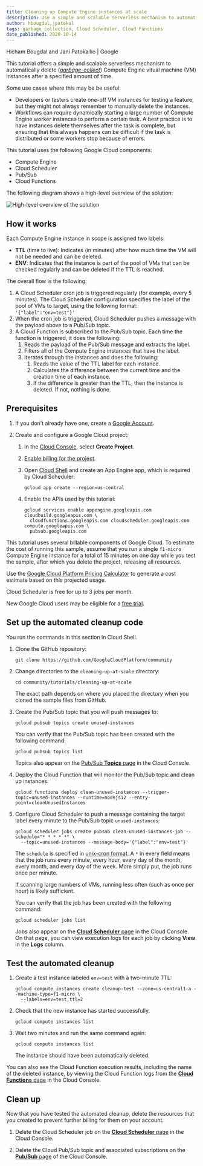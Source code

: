 ```yaml
---
title: Cleaning up Compute Engine instances at scale
description: Use a simple and scalable serverless mechanism to automatically delete Compute Engine instances after a specified amount of time.
author: hbougdal,jpatokal
tags: garbage collection, Cloud Scheduler, Cloud Functions
date_published: 2020-10-14
---
```


Hicham Bougdal and Jani Patokallio | Google

This tutorial offers a simple and scalable serverless mechanism to automatically delete
([*garbage-collect*](https://en.wikipedia.org/wiki/Garbage_collection_(computer_science))) Compute Engine vitual machine (VM) instances after a specified amount
of time.

Some use cases where this may be be useful:

* Developers or testers create one-off VM instances for testing a feature, but they might not always remember to manually delete the instances.
* Workflows can require dynamically starting a large number of Compute Engine worker instances to perform a certain task. A best practice is to have instances 
  delete themselves after the task is complete, but ensuring that this always happens can be difficult if the task is distributed or some workers stop because
  of errors.

This tutorial uses the following Google Cloud components: 

*   Compute Engine
*   Cloud Scheduler
*   Pub/Sub
*   Cloud Functions

The following diagram shows a high-level overview of the solution:

![High-level overview of the solution](https://storage.googleapis.com/gcp-community/tutorials/cleaning-up-at-scale/overview.svg)

## How it works 

Each Compute Engine instance in scope is assigned two labels:

*   **TTL** (time to live): Indicates (in minutes) after how much time the VM will not be needed and can be deleted.
*   **ENV**: Indicates that the instance is part of the pool of VMs that can be checked regularly and can be deleted if the TTL is reached. 

The overall flow is the following:

1.  A Cloud Scheduler cron job is triggered regularly (for example, every 5 minutes). The Cloud Scheduler configuration specifies the label of the 
    pool of VMs to target, using the following format: `'{"label":"env=test"}'`
1.  When the cron job is triggered, Cloud Scheduler pushes a message with the payload above to a Pub/Sub topic.
1.  A Cloud Function is subscribed to the Pub/Sub topic. Each time the function is triggered, it does the following: 
    1.  Reads the payload of the Pub/Sub message and extracts the label.
    1.  Filters all of the Compute Engine instances that have the label.
    1.  Iterates through the instances and does the following: 
        1.  Reads the value of the TTL label for each instance.
        1.  Calculates the difference between the current time and the creation time of each instance. 
        1.  If the difference is greater than the TTL, then the instance is deleted. If not, nothing is done.

## Prerequisites

1.  If you don’t already have one, create a [Google Account](https://accounts.google.com/SignUp).

1.  Create and configure a Google Cloud project:
    1.  In the [Cloud Console](https://console.cloud.google.com/project), select **Create Project**.
    1.  [Enable billing for the project](https://support.google.com/cloud/answer/6293499#enable-billing).
    1.  Open [Cloud Shell](https://cloud.google.com/shell/docs/using-cloud-shell) and create an App Engine app, which is required by Cloud Scheduler:

            gcloud app create --region=us-central
    
    1.  Enable the APIs used by this tutorial:

            gcloud services enable appengine.googleapis.com cloudbuild.googleapis.com \
              cloudfunctions.googleapis.com cloudscheduler.googleapis.com compute.googleapis.com \
              pubsub.googleapis.com
    
This tutorial uses several billable components of Google Cloud. To estimate the cost of running this sample, assume that you run a single `f1-micro` 
Compute Engine instance for a total of 15 minutes on one day while you test the sample, after which you delete the project, releasing all resources. 

Use the [Google Cloud Platform Pricing Calculator](https://cloud.google.com/products/calculator/) to generate a cost estimate based on this projected usage. 

Cloud Scheduler is free for up to 3 jobs per month.

New Google Cloud users may be eligible for a [free trial](http://cloud.google.com/free-trial).

## Set up the automated cleanup code

You run the commands in this section in Cloud Shell.

1.  Clone the GitHub repository:

        git clone https://github.com/GoogleCloudPlatform/community

1.  Change directories to the `cleaning-up-at-scale` directory:

        cd community/tutorials/cleaning-up-at-scale
	
    The exact path depends on where you placed the directory when you cloned the sample files from GitHub.

1.  Create the Pub/Sub topic that you will push messages to:

        gcloud pubsub topics create unused-instances

    You can verify that the Pub/Sub topic has been created with the following command:
    
        gcloud pubsub topics list
	
    Topics also appear on the [Pub/Sub **Topics** page](https://console.cloud.google.com/cloudpubsub/topic/list) in the Cloud Console.

1.  Deploy the Cloud Function that will monitor the Pub/Sub topic and clean up instances:

        gcloud functions deploy clean-unused-instances --trigger-topic=unused-instances --runtime=nodejs12 --entry-point=cleanUnusedInstances

1.  Configure Cloud Scheduler to push a message containing the target label every minute to the Pub/Sub topic `unused-instances`:

        gcloud scheduler jobs create pubsub clean-unused-instances-job --schedule="* * * * *" \
          --topic=unused-instances --message-body='{"label":"env=test"}'

    The `schedule` is specified in [unix-cron format](https://cloud.google.com/scheduler/docs/configuring/cron-job-schedules).
    A `*` in every field means that the job runs every minute, every hour, every day of the month, every month, and every day of the week.
    More simply put, the job runs once per minute.

    If scanning large numbers of VMs, running less often (such as once per hour) is likely sufficient.

    You can verify that the job has been created with the following command:

        gcloud scheduler jobs list

    Jobs also appear on the [**Cloud Scheduler** page](https://console.cloud.google.com/cloudscheduler) in the Cloud Console. On that page, you can view
    execution logs for each job by clicking **View** in the **Logs** column.

## Test the automated cleanup

1.  Create a test instance labeled `env=test` with a two-minute TTL:

        gcloud compute instances create cleanup-test --zone=us-central1-a --machine-type=f1-micro \
          --labels=env=test,ttl=2

1.  Check that the new instance has started successfully.

        gcloud compute instances list

1.  Wait two minutes and run the same command again:

        gcloud compute instances list

    The instance should have been automatically deleted.

You can also see the Cloud Function execution results, including the name of the deleted instance, by viewing the Cloud Function logs from the
[**Cloud Functions** page](https://pantheon.corp.google.com/functions/list) in the Cloud Console.

## Clean up

Now that you have tested the automated cleanup, delete the resources that you created to prevent further billing for them on your account.

1.  Delete the Cloud Scheduler job on the [**Cloud Scheduler** page](https://console.cloud.google.com/cloudscheduler) in the Cloud Console.

1.  Delete the Cloud Pub/Sub topic and associated subscriptions on the [**Pub/Sub** page](https://console.cloud.google.com/cloudpubsub/topic/list) of the Cloud 
    Console.
